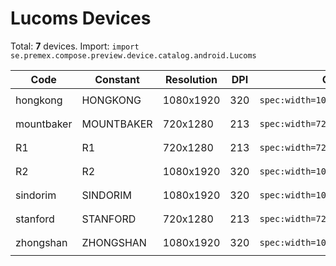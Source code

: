 # Lucoms Devices

Total: **7** devices. Import: `import se.premex.compose.preview.device.catalog.android.Lucoms`

| Code | Constant | Resolution | DPI | Compose Spec | Preview Usage |
|------|----------|------------|-----|-------------|---------------|
| hongkong | HONGKONG | 1080x1920 | 320 | `spec:width=1080px,height=1920px,dpi=320` | `@Preview(device = Lucoms.HONGKONG)` |
| mountbaker | MOUNTBAKER | 720x1280 | 213 | `spec:width=720px,height=1280px,dpi=213` | `@Preview(device = Lucoms.MOUNTBAKER)` |
| R1 | R1 | 720x1280 | 213 | `spec:width=720px,height=1280px,dpi=213` | `@Preview(device = Lucoms.R1)` |
| R2 | R2 | 1080x1920 | 320 | `spec:width=1080px,height=1920px,dpi=320` | `@Preview(device = Lucoms.R2)` |
| sindorim | SINDORIM | 1080x1920 | 320 | `spec:width=1080px,height=1920px,dpi=320` | `@Preview(device = Lucoms.SINDORIM)` |
| stanford | STANFORD | 720x1280 | 213 | `spec:width=720px,height=1280px,dpi=213` | `@Preview(device = Lucoms.STANFORD)` |
| zhongshan | ZHONGSHAN | 1080x1920 | 320 | `spec:width=1080px,height=1920px,dpi=320` | `@Preview(device = Lucoms.ZHONGSHAN)` |

<!-- Generated automatically. Do not edit manually. -->
